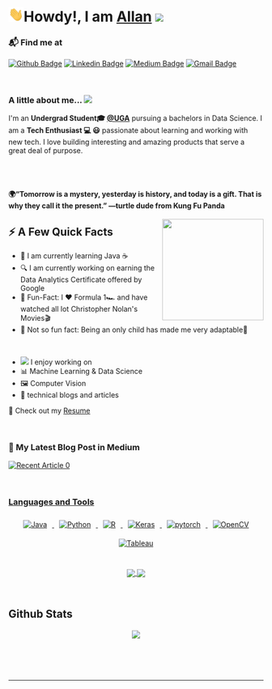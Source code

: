 <h1> <img src="https://raw.githubusercontent.com/ABSphreak/ABSphreak/master/gifs/Hi.gif" width="30px">Howdy!, I am <a href="https://github.com/Defcon27">Allan</a> <img src="https://emojis.slackmojis.com/emojis/images/1531849430/4246/blob-sunglasses.gif?1531849430" width="30px"></h1>
</h1>

### 📬 Find me at
[![Github Badge](http://img.shields.io/badge/-Github-black?style=flat-square&logo=github&link=https://github.com/Allanwaweru/)](https://github.com/Allanwaweru/) 
[![Linkedin Badge](https://img.shields.io/badge/-LinkedIn-blue?style=flat-square&logo=Linkedin&logoColor=white&link=https://www.linkedin.com/in/allan-waweru/)](https://www.linkedin.com/in/allan-waweru/)
[![Medium Badge](https://img.shields.io/badge/Medium-12100E?style=for-the-badge&logo=medium&logoColor=white&link=https://medium.com/@allan.n.waweru)](https://medium.com/@allan.n.waweru)
[![Gmail Badge](https://img.shields.io/badge/-Gmail-d14836?style=flat-square&logo=Gmail&logoColor=white&link=mailto:allan.n.waweru@gmail.com)](mailto:allan.n.waweru@gmail.com)


 <br/>  

### A little about me...  <img src="https://media.giphy.com/media/VgCDAzcKvsR6OM0uWg/giphy.gif" width="50"> 
I'm an **Undergrad Student🎓 [@UGA](https://www.franklin.uga.edu/majors-degrees/data-science-bs)** pursuing a bachelors in Data Science. I am a **Tech Enthusiast 💻 😃** passionate about learning and working with new tech. I love building interesting and amazing products that serve a great deal of purpose. <br/><br/>

  <br/> 
   

 #### 🌍“Tomorrow is a mystery, yesterday is history, and today is a gift. That is why they call it the present.” —turtle dude from Kung Fu Panda 
 
 
 <img width="200" height="200" src="https://user-images.githubusercontent.com/94552522/151001623-05932ba3-45e6-4f0a-9df5-edeb5317da6d.gif" align=right>



## ⚡️ A Few Quick Facts

  - 🌱 I am currently learning Java ☕
  - 🔍 I am currently working on earning the Data Analytics Certificate offered by Google  
  - 🎉 Fun-Fact: I ❤️ Formula 1🏎 and have watched all lot Christopher Nolan's Movies🎬
  - 🌚 Not so fun fact: Being an only child has made me very adaptable🌚 
  
   <br/> 
   
  - <img src="https://media.giphy.com/media/WUlplcMpOCEmTGBtBW/giphy.gif" width="30">  I enjoy working on
   - 📊 Machine Learning & Data Science
   - 🖼 Computer Vision
   - 📝 technical blogs and articles
  
  
  📙 Check out my [Resume](https://www.linkedin.com/in/allan-waweru/)



<br/>  

### 📝 My Latest Blog Post in Medium
  <a target="_blank" href="https://github-readme-medium-recent-article.vercel.app/medium/@allan.n.waweru/0"><img src="https://github-readme-medium-recent-article.vercel.app/medium/@allan.n.waweru/0" alt="Recent Article 0"> 
  
<br/> 

### Languages and Tools  
<div align="center">  
<img style="margin: 10px" src="https://profilinator.rishav.dev/skills-assets/java-original-wordmark.svg" alt="Java" height="75" />  
<img style="margin: 10px" src="https://profilinator.rishav.dev/skills-assets/python-original.svg" alt="Python" height="75" />  
<img style="margin: 10px" src="https://profilinator.rishav.dev/skills-assets/r.svg" alt="R" height="75" />  
<img style="margin: 10px" src="https://profilinator.rishav.dev/skills-assets/keras.png" alt="Keras" height="75" />  
<img style="margin: 10px" src="https://profilinator.rishav.dev/skills-assets/pytorch-icon.svg" alt="pytorch" height="75" />  
<img style="margin: 10px" src="https://profilinator.rishav.dev/skills-assets/opencv-icon.svg" alt="OpenCV" height="75" />  
<img style="margin: 10px" src="https://profilinator.rishav.dev/skills-assets/tableau.svg" alt="Tableau" height="75" />  
</div>  

<br/>  

 <!-- Its main projects -->
<p align="center">
  <a href="https://github.com/onimur/handle-path-oz">
    <img align="center" src="https://github-readme-stats.vercel.app/api/pin/?username=onimur&repo=handle-path-oz" />
  </a>
  <a href="https://github.com/onimur/circleci-github-changelog-generator">
    <img align="center" src="https://github-readme-stats.vercel.app/api/pin/?username=onimur&repo=circleci-github-changelog-generator" />
  </a>
</p>

<br/>  


## Github Stats  
<div align="center"><img src="https://github-readme-stats.vercel.app/api?username=Allanwaweru&show_icons=true&count_private=true&hide_border=true" align="center" /></div>  

<br/>  
 
 


<br/>  

  

<br/>  


<br />

----

